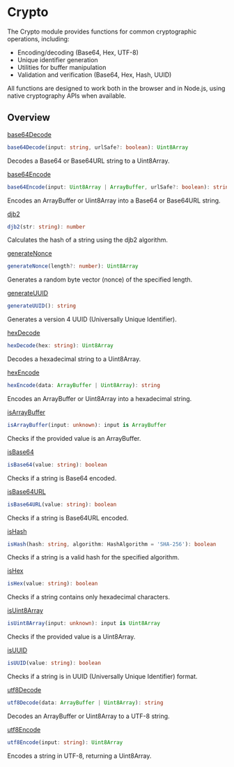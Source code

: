 # Crypto

The Crypto module provides functions for common cryptographic operations, including:

- Encoding/decoding (Base64, Hex, UTF-8)
- Unique identifier generation 
- Utilities for buffer manipulation
- Validation and verification (Base64, Hex, Hash, UUID)

All functions are designed to work both in the browser and in Node.js, using native cryptography APIs when available.

## Overview

[base64Decode](./base64Decode.md)
```typescript
base64Decode(input: string, urlSafe?: boolean): Uint8Array
```
Decodes a Base64 or Base64URL string to a Uint8Array.

[base64Encode](./base64Encode.md)
```typescript
base64Encode(input: Uint8Array | ArrayBuffer, urlSafe?: boolean): string
```
Encodes an ArrayBuffer or Uint8Array into a Base64 or Base64URL string.

[djb2](./djb2.md)
```typescript
djb2(str: string): number
```
Calculates the hash of a string using the djb2 algorithm.

[generateNonce](./generateNonce.md)
```typescript
generateNonce(length?: number): Uint8Array
```
Generates a random byte vector (nonce) of the specified length.

[generateUUID](./generateUUID.md)
```typescript
generateUUID(): string
```
Generates a version 4 UUID (Universally Unique Identifier).

[hexDecode](./hexDecode.md)
```typescript
hexDecode(hex: string): Uint8Array
```
Decodes a hexadecimal string to a Uint8Array.

[hexEncode](./hexEncode.md)
```typescript
hexEncode(data: ArrayBuffer | Uint8Array): string
```
Encodes an ArrayBuffer or Uint8Array into a hexadecimal string.

[isArrayBuffer](./isArrayBuffer.md)
```typescript
isArrayBuffer(input: unknown): input is ArrayBuffer
```
Checks if the provided value is an ArrayBuffer.

[isBase64](./isBase64.md)
```typescript
isBase64(value: string): boolean
```
Checks if a string is Base64 encoded.

[isBase64URL](./isBase64URL.md)
```typescript
isBase64URL(value: string): boolean
```
Checks if a string is Base64URL encoded.

[isHash](./isHash.md)
```typescript
isHash(hash: string, algorithm: HashAlgorithm = 'SHA-256'): boolean
```
Checks if a string is a valid hash for the specified algorithm.

[isHex](./isHex.md)
```typescript
isHex(value: string): boolean
```
Checks if a string contains only hexadecimal characters.

[isUint8Array](./isUint8Array.md)
```typescript
isUint8Array(input: unknown): input is Uint8Array
```
Checks if the provided value is a Uint8Array.

[isUUID](./isUUID.md)
```typescript
isUUID(value: string): boolean
```
Checks if a string is in UUID (Universally Unique Identifier) format.

[utf8Decode](./utf8Decode.md)
```typescript
utf8Decode(data: ArrayBuffer | Uint8Array): string
```
Decodes an ArrayBuffer or Uint8Array to a UTF-8 string.

[utf8Encode](./utf8Encode.md)
```typescript
utf8Encode(input: string): Uint8Array
```
Encodes a string in UTF-8, returning a Uint8Array.